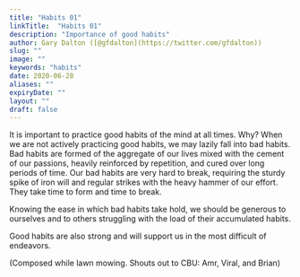```yaml
---
title: "Habits 01"
linkTitle:  "Habits 01"
description: "Importance of good habits"
author: Gary Dalton ([@gfdalton](https://twitter.com/gfdalton))
slug: ""
image: ""
keywords: "habits"
date: 2020-06-28
aliases: ""
expiryDate: ""
layout: ""
draft: false
---
```



It is important to practice good habits of the mind at all times. Why? When we are not actively practicing good habits, we may lazily fall into bad habits. Bad habits are formed of the aggregate of our lives mixed with the cement of our passions, heavily reinforced by repetition, and cured over long periods of time. Our bad habits are very hard to break, requiring the sturdy spike of iron will and regular strikes with the heavy hammer of our effort. They take time to form and time to break.

Knowing the ease in which bad habits take hold, we should be generous to ourselves and to others struggling with the load of their accumulated habits.

Good habits are also strong and will support us in the most difficult of endeavors.

(Composed while lawn mowing. Shouts out to CBU: Amr, Viral, and Brian)

